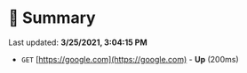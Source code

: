 # 📖 Summary
Last updated: **3/25/2021, 3:04:15 PM**

- `GET` [https://google.com](https://google.com) - **Up** (200ms)
